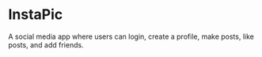 # InstaPic
A social media app where users can login, create a profile, make posts, like posts, and add friends. 
